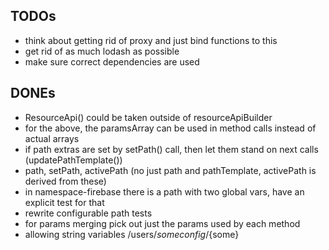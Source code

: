 ## TODOs

* think about getting rid of proxy and just bind functions to this
* get rid of as much lodash as possible
* make sure correct dependencies are used

## DONEs

* ResourceApi() could be taken outside of resourceApiBuilder
* for the above, the paramsArray can be used in method calls instead of actual arrays
* if path extras are set by setPath() call, then let them stand on next calls (updatePathTemplate())
* path, setPath, activePath (no just path and pathTemplate, activePath is derived from these)
* in namespace-firebase there is a path with two global vars, have an explicit test for that
* rewrite configurable path tests
* for params merging pick out just the params used by each method
* allowing string variables /users/${some}config/${some}
